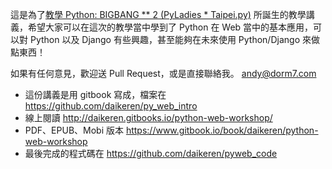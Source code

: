 這是為了[教學 Python: BIGBANG ** 2 (PyLadies * Taipei.py)](http://www.meetup.com/Taipei-py/events/185013562/) 所誕生的教學講義，希望大家可以在這次的教學當中學到了 Python 在 Web 當中的基本應用，可以對 Python 以及 Django 有些興趣，甚至能夠在未來使用 Python/Django  來做點東西！

如果有任何意見，歡迎送 Pull Request，或是直接聯絡我。 [andy@dorm7.com](mailto:andy@dorm7.com)

* 這份講義是用 gitbook 寫成，檔案在 https://github.com/daikeren/py_web_intro
* 線上閱讀 http://daikeren.gitbooks.io/python-web-workshop/
* PDF、EPUB、Mobi 版本 https://www.gitbook.io/book/daikeren/python-web-workshop
* 最後完成的程式碼在 https://github.com/daikeren/pyweb_code
